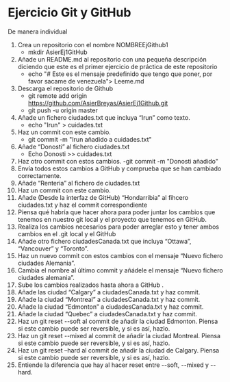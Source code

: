 # Ejercicio Git y GitHub
De manera individual
1. Crea un repositorio con el nombre NOMBREEjGithub1
    - mkdir AsierEj1GitHub
2. Añade un README.md al repositorio con una pequeña descripción diciendo que este
es el primer ejercicio de práctica de este repositorio
    - echo "# Este es el mensaje predefinido que tengo que poner, por favor sacame de venezuela"> Leeme.md
3. Descarga el repositorio de Github
    - git remote add origin https://github.com/AsierBreyas/AsierEj1Github.git
    - git push -u origin master
4. Añade un fichero ciudades.txt que incluya “Irun” como texto.
    - echo "Irun" > cuidades.txt
5. Haz un commit con este cambio.
    - git commit -m "Irun añadido a cuidades.txt"
6. Añade “Donosti” al fichero ciudades.txt
    - Echo Donosti >> cuidades.txt
7. Haz otro commit con estos cambios.
    -git commit -m "Donosti añadido"
8. Envía todos estos cambios a GitHub y comprueba que se han cambiado
correctamente.
9. Añade “Renteria” al fichero de ciudades.txt
10. Haz un commit con este cambio.
11. Añade (Desde la interfaz de GitHub) “Hondarribia” al fihcero ciudades.txt y haz el
commit correspondiente
12. Piensa qué habría que hacer ahora para poder juntar los cambios que tenemos en
nuestro git local y el proyecto que tenemos en GitHub.
13. Realiza los cambios necesarios para poder arreglar esto y tener ambos cambios en el
.git local y el GitHub
14. Añade otro fichero ciudadesCanada.txt que incluya “Ottawa”, “Vancouver” y
“Toronto”.
15. Haz un nuevo commit con estos cambios con el mensaje “Nuevo fichero ciudades
Alemania”.
16. Cambia el nombre al último commit y añádele el mensaje “Nuevo fichero ciudades
alemania”.
17. Sube los cambios realizados hasta ahora a GitHub .
18. Añade las ciudad “Calgary” a ciudadesCanada.txt y haz commit.
19. Añade la ciudad “Montreal” a ciudadesCanada.txt y haz commit.
20. Añade la ciudad “Edmonton” a ciudadesCanada.txt y haz commit.
21. Añade la ciudad “Quebec” a ciudadesCanada.txt y haz commit.
22. Haz un git reset --soft al commit de añadir la ciudad Edmonton. Piensa si este cambio
puede ser reversible, y si es así, hazlo.
23. Haz un git reset --mixed al commit de añadir la ciudad Montreal. Piensa si este cambio
puede ser reversible, y si es así, hazlo.
24. Haz un git reset –hard al commit de añadir la ciudad de Calgary. Piensa si este cambio
puede ser reversible, y si es así, hazlo.
25. Entiende la diferencia que hay al hacer reset entre --soft, --mixed y --hard.